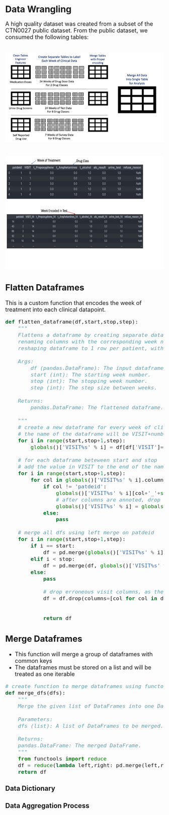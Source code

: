 # Data Wrangling

<font size='4'>
A high quality dataset was created from a subset of the CTN0027 public dataset.  From the public dataset, we consumed the following tables:<br>
<br>

![Data Wrangling Proces](/images/sn1.png) <br>
<br>

<p>
    <img src="images/Slide1.png" alt="Opioid Crisis in America" width="700" height="360" style="middle">
</p>



## Flatten Dataframes
This is a custom function that encodes the week of treatment into each clinical datapoint.

```Python
def flatten_dataframe(df,start,stop,step):
    """
    Flattens a dataframe by creating separate dataframes for each week of clinical data,
    renaming columns with the corresponding week number, and merging all dataframes into one,
    reshaping dataframe to 1 row per patient, with all clinical data properly encoded into columns.

    Args:
        df (pandas.DataFrame): The input dataframe.
        start (int): The starting week number.
        stop (int): The stopping week number.
        step (int): The step size between weeks.

    Returns:
        pandas.DataFrame: The flattened dataframe.

    """
    # create a new dataframe for every week of clinical data
    # the name of the dataframe will be VISIT+number of visit
    for i in range(start,stop+1,step):
        globals()['VISIT%s' % i] = df[df['VISIT']==i]

    # for each dataframe beteween start and stop
    # add the value in VISIT to the end of the name of each column +"_"+"visit"
    for i in range(start,stop+1,step):
        for col in globals()['VISIT%s' % i].columns:
            if col != 'patdeid':
                globals()['VISIT%s' % i][col+'_'+str(i)] = globals()['VISIT%s' % i][col]
                # after columns are annoted, drop original columns            
                globals()['VISIT%s' % i] = globals()['VISIT%s' % i].drop(columns=col)
            else:
                pass

    # merge all dfs using left merge on patdeid
    for i in range(start,stop+1,step):
        if i == start:
            df = pd.merge(globals()['VISIT%s' % i], globals()['VISIT%s' % (i+step)], on='patdeid', how='left')
        elif i < stop:
            df = pd.merge(df, globals()['VISIT%s' % (i+step)], on='patdeid', how='left')
        else:
            pass

            # drop erroneous visit columns, as the visit is encoded in each column
            df = df.drop(columns=[col for col in df.columns if col.startswith('VISIT')], axis=1)
            

            return df
```
## Merge Dataframes
- This function will merge a group of dataframes with common keys
- The dataframes must be stored on a list and will be treated as one iterable
```Python
# create function to merge dataframes using functools reduce
def merge_dfs(dfs):
    """
    Merge the given list of DataFrames into one DataFrame.

    Parameters:
    dfs (list): A list of DataFrames to be merged.

    Returns:
    pandas.DataFrame: The merged DataFrame.
    """
    from functools import reduce
    df = reduce(lambda left,right: pd.merge(left,right,on='patdeid'), dfs)
    return df
```
</font>

## Data Dictionary

## Data Aggregation Process